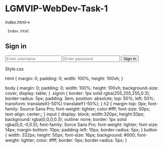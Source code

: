 # LGMVIP-WebDev-Task-1

 index.html->
    
     Index.html
   <!DOCTYPE html>
<html>
    <head>
        <title>Designing the sign in form</title>
        <link rel="stylesheet" type="text/css" href="style.css">
    </head>
    <body>
        <div class="signin">
            <form>
                <h2>Sign in</h2>
                <input type="text" placeholder="Enter username">
                <input type="text" placeholder="Enter password">
                <button class="btn">Sign In</button>
            </form>
        </div>
    </body>
</html>


Style.css


   html
{
    margin: 0;
    padding: 0;
    width: 100%;
    height: 100vh;
}

body
{
    margin: 0;
    padding: 0;
    width: 100%;
    height: 100vh;
    background-size: cover;
    display: table;
}
.signin
{
    border: 1px solid rgba(255,255,255,0.3);
    border-radius: 5px;
    padding: 3em;
    position: absolute;
    top: 50%;
    left: 50%;
    transform: translateX(-50%) translateY(-50%);
}
h2
{
    margin-top: 0px;
    font-family: Source Sans Pro;
    font-weight: lighter;
    color:#fff;
    font-size: 50px;
    text-align: center;;
}
input
{
    display: block;
    width:320px;
    height:50px;
    background: rgba(0,0,0,0.3);
    outline: none;
    border: 1px solid rgba(0,0,-0,0.5);
    font-family: Sorce Sans Pro;
    font-weight: lighter;
    font-size: 14px;
    margin-bottom: 10px;
    padding-left: 10px;
    border-radius: 5px;
}
button 
{
    width: 332px;
    height: 50px;
    font-size: 16px;
    background: #000;
    font-weight: lighter;
    color: #fff;
    border: 0px;
    border-radius: 5px;
}
